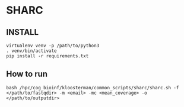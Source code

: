 # SHARC

## INSTALL
```
virtualenv venv -p /path/to/python3
. venv/bin/activate
pip install -r requirements.txt
```
## How to run
```
bash /hpc/cog_bioinf/kloosterman/common_scripts/sharc/sharc.sh -f </path/to/fastqdir> -m <email> -mc <mean_coverage> -o </path/to/outputdir>
```
